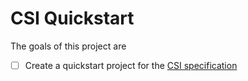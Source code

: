 # CSI Quickstart

The goals of this project are

- [ ] Create a quickstart project for the [CSI specification](https://github.com/container-storage-interface/spec/blob/master/spec.md)
